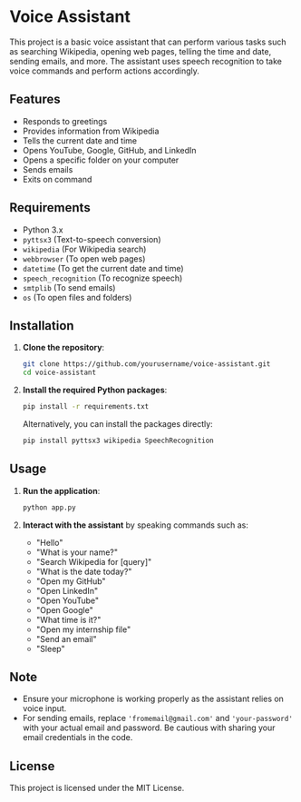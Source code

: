 # Voice Assistant

This project is a basic voice assistant that can perform various tasks such as searching Wikipedia, opening web pages, telling the time and date, sending emails, and more. The assistant uses speech recognition to take voice commands and perform actions accordingly.

## Features

- Responds to greetings
- Provides information from Wikipedia
- Tells the current date and time
- Opens YouTube, Google, GitHub, and LinkedIn
- Opens a specific folder on your computer
- Sends emails
- Exits on command

## Requirements

- Python 3.x
- `pyttsx3` (Text-to-speech conversion)
- `wikipedia` (For Wikipedia search)
- `webbrowser` (To open web pages)
- `datetime` (To get the current date and time)
- `speech_recognition` (To recognize speech)
- `smtplib` (To send emails)
- `os` (To open files and folders)

## Installation

1. **Clone the repository**:

    ```bash
    git clone https://github.com/yourusername/voice-assistant.git
    cd voice-assistant
    ```

2. **Install the required Python packages**:

    ```bash
    pip install -r requirements.txt
    ```

    Alternatively, you can install the packages directly:

    ```bash
    pip install pyttsx3 wikipedia SpeechRecognition
    ```

## Usage

1. **Run the application**:

    ```bash
    python app.py
    ```

2. **Interact with the assistant** by speaking commands such as:
   - "Hello"
   - "What is your name?"
   - "Search Wikipedia for [query]"
   - "What is the date today?"
   - "Open my GitHub"
   - "Open LinkedIn"
   - "Open YouTube"
   - "Open Google"
   - "What time is it?"
   - "Open my internship file"
   - "Send an email"
   - "Sleep"

## Note

- Ensure your microphone is working properly as the assistant relies on voice input.
- For sending emails, replace `'fromemail@gmail.com'` and `'your-password'` with your actual email and password. Be cautious with sharing your email credentials in the code.

## License

This project is licensed under the MIT License.
